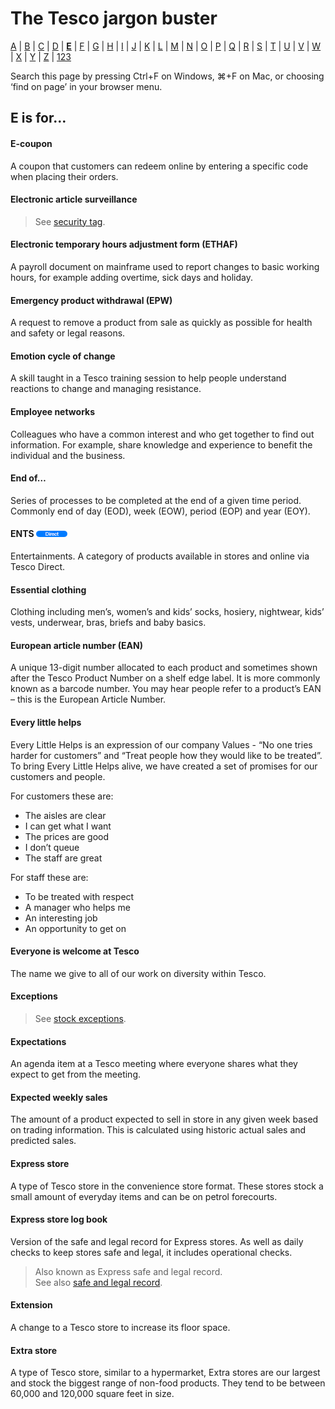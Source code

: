 # The Tesco jargon buster

[A](a.md) | [B](b.md) | [C](c.md) | [D](d.md) | [**E**](e.md) | [F](f.md) | [G](g.md) | [H](h.md) | [I](i.md) | [J](j.md) | [K](k.md) | [L](l.md) | [M](m.md) | [N](n.md) | [O](o.md) | [P](p.md) | [Q](q.md) | [R](r.md) | [S](s.md) | [T](t.md) | [U](u.md) | [V](v.md) | [W](w.md) | [X](x.md) | [Y](y.md) | [Z](z.md) | [123](123.md)

Search this page by pressing Ctrl+F on Windows, ⌘+F on Mac, or choosing ‘find on page’ in your browser menu.

## E is for…

#### E-coupon
A coupon that customers can redeem online by entering a specific code when placing their orders.

#### Electronic article surveillance
> See [security tag](s.md#security-tag).

#### Electronic temporary hours adjustment form (ETHAF)
A payroll document on mainframe used to report changes to basic working hours, for example adding overtime, sick days and holiday.

#### Emergency product withdrawal (EPW)
A request to remove a product from sale as quickly as possible for health and safety or legal reasons.

#### Emotion cycle of change
A skill taught in a Tesco training session to help people understand reactions to change and managing resistance.

#### Employee networks
Colleagues who have a common interest and who get together to find out information. For example, share knowledge and experience to benefit the individual and the business.

#### End of…
Series of processes to be completed at the end of a given time period. Commonly end of day (EOD), week (EOW), period (EOP) and year (EOY).

#### ENTS ![Direct](assets/images/tag-direct.png)
Entertainments. A category of products available in stores and online via Tesco Direct.

#### Essential clothing
Clothing including men’s, women’s and kids’ socks, hosiery, nightwear, kids’ vests, underwear, bras, briefs and baby basics.

#### European article number (EAN)
A unique 13-digit number allocated to each product and sometimes shown after the Tesco Product Number on a shelf edge label. It is more commonly known as a barcode number. You may hear people refer to a product’s EAN – this is the European Article Number.

#### Every little helps
Every Little Helps is an expression of our company Values - “No one tries harder for customers” and “Treat people how they would like to be treated”. To bring Every Little Helps alive, we have created a set of promises for our customers and people.

For customers these are:
- The aisles are clear
- I can get what I want
- The prices are good
- I don’t queue
- The staff are great

For staff these are:
- To be treated with respect
- A manager who helps me
- An interesting job
- An opportunity to get on

#### Everyone is welcome at Tesco
The name we give to all of our work on diversity within Tesco.

#### Exceptions
> See [stock exceptions](s.md#stock-exceptions).

#### Expectations
An agenda item at a Tesco meeting where everyone shares what they expect to get from the meeting.

#### Expected weekly sales
The amount of a product expected to sell in store in any given week based on trading information. This is calculated using historic actual sales and predicted sales.

#### Express store
A type of Tesco store in the convenience store format. These stores stock a small amount of everyday items and can be on petrol forecourts.

#### Express store log book
Version of the safe and legal record for Express stores. As well as daily checks to keep stores safe and legal, it includes operational checks.
> Also known as Express safe and legal record.  
> See also [safe and legal record](s.md#safe-and-legal-record).

#### Extension
A change to a Tesco store to increase its floor space.

#### Extra store
A type of Tesco store, similar to a hypermarket, Extra stores are our largest and stock the biggest range of non-food products. They tend to be between 60,000 and 120,000 square feet in size.
